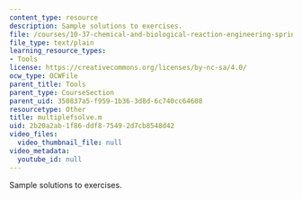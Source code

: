 ```yaml
---
content_type: resource
description: Sample solutions to exercises.
file: /courses/10-37-chemical-and-biological-reaction-engineering-spring-2007/2b20a2ab1f86ddf875492d7cb8548d42_multiplefsolve.m
file_type: text/plain
learning_resource_types:
- Tools
license: https://creativecommons.org/licenses/by-nc-sa/4.0/
ocw_type: OCWFile
parent_title: Tools
parent_type: CourseSection
parent_uid: 350837a5-f959-1b36-3d8d-6c740cc64608
resourcetype: Other
title: multiplefsolve.m
uid: 2b20a2ab-1f86-ddf8-7549-2d7cb8548d42
video_files:
  video_thumbnail_file: null
video_metadata:
  youtube_id: null
---
```

Sample solutions to exercises.